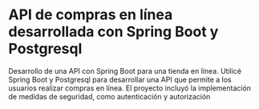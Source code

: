 # API de compras en línea desarrollada con Spring Boot y Postgresql
Desarrollo de una API con Spring Boot para una tienda en línea. Utilicé Spring Boot y Postgresql para desarrollar una API que permite a los usuarios realizar compras en línea. El proyecto incluyó la implementación de medidas de seguridad, como autenticación y autorización
